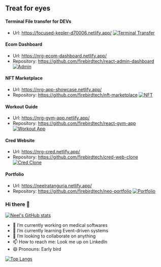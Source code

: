 ## Treat for eyes

#### Terminal File transfer for DEVs
- Url: https://focused-kepler-d70006.netlify.app/
[![Terminal Transfer](https://boisterous-alpaca-37b7e6.netlify.app/assets/termtransfer.png)](https://focused-kepler-d70006.netlify.app/)

#### Ecom Dashboard
- Url: https://nrg-ecom-dashboard.netlify.app/
- Repository: https://github.com/firebirdtech/react-admin-dashboard
[![Admin](https://boisterous-alpaca-37b7e6.netlify.app/assets/admin.png)](https://nrg-ecom-dashboard.netlify.app/)

#### NFT Marketplace
- Url: https://nrg-app-showcase.netlify.app/
- Repository: https://github.com/firebirdtech/nft-marketplace
[![NFT](https://boisterous-alpaca-37b7e6.netlify.app/assets/capture.png)](https://nrg-app-showcase.netlify.app/)

#### Workout Guide
- Url: https://nrg-gym-app.netlify.app/
- Repository: https://github.com/firebirdtech/react-gym-app
[![Workout App](https://boisterous-alpaca-37b7e6.netlify.app/assets/gymapp.png)](https://nrg-gym-app.netlify.app/)

#### Cred Website
- Url: https://nrg-cred.netlify.app/
- Repository: https://github.com/firebirdtech/cred-web-clone
[![Cred Clone](https://boisterous-alpaca-37b7e6.netlify.app/assets/cred.png)](https://nrg-cred.netlify.app/)

#### Portfolio
- Url: https://neelratanguria.netlify.app/
- Repository: https://github.com/firebirdtech/neo-portfolio
[![Portfolio](https://boisterous-alpaca-37b7e6.netlify.app/assets/portfolio.png)](https://neelratanguria.netlify.app/)

### Hi there 👋

[![Neel's GitHub stats](https://github-readme-stats.vercel.app/api?username=neelratanguria)](https://github.com/anuraghazra/github-readme-stats)
- 🔭 I’m currently working on medical softwares
- 🌱 I’m currently learning Event-driven systems
- 👯 I’m looking to collaborate on anything
- 📫 How to reach me: Look me up on LinkedIn
- 😄 Pronouns: Early bird

[![Top Langs](https://github-readme-stats.vercel.app/api/top-langs/?username=neelratanguria&langs_count=8)](https://github.com/anuraghazra/github-readme-stats)
